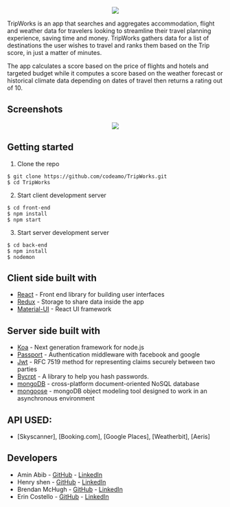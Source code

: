 <p align="center">
  <img src="https://i.ibb.co/1bCMgKT/new-Trip-work.png" />
</p>

TripWorks is an app that searches and aggregates accommodation, flight and weather data for travelers looking to streamline their travel planning experience, saving time and money. TripWorks gathers data for a list of destinations the user wishes to travel and ranks them based on the Trip score, in just a matter of minutes.

The app calculates a score based on the price of flights and hotels and targeted budget while it computes a score based on the weather forecast or historical climate data depending on dates of travel then returns a rating out of 10. 

## Screenshots
<p align="center">
  <img src="https://i.ibb.co/ftYc3T8/group2-333.png" />
</p>

## Getting started 

1. Clone the repo

```
$ git clone https://github.com/codeamo/TripWorks.git
$ cd TripWorks
```

2. Start client development server

```
$ cd front-end
$ npm install
$ npm start
```
3. Start server development server
```
$ cd back-end
$ npm install
$ nodemon
```

## Client side built with

* [React](https://reactjs.org) - Front end library for building user interfaces
* [Redux](https://redux.js.org) - Storage to share data inside the app
* [Material-UI](https://material-ui.com) - React UI framework

## Server side built with 
* [Koa](https://koajs.com) - Next generation framework for node.js
* [Passport](http://passportjs.org) - Authentication middleware with facebook and google
* [Jwt](https://jwt.io/) -  RFC 7519 method for representing claims securely between two parties
* [Bycrpt](https://www.npmjs.com/package/bcrypt) - A library to help you hash passwords.
* [mongoDB](https://docs.mongodb.com) - cross-platform document-oriented NoSQL database
* [mongoose](https://mongoosejs.com/) - mongoDB object modeling tool designed to work in an asynchronous environment

## API USED: 
  * [Skyscanner], [Booking.com], [Google Places], [Weatherbit], [Aeris]
  

## Developers

* Amin Abib - [GitHub](https://github.com/codeamo) - [LinkedIn](https://www.linkedin.com/in/amin-abib-836953183/)
* Henry shen - [GitHub](https://github.com/henry-shen) - [LinkedIn](https://www.linkedin.com/in/henry-shen/)
* Brendan McHugh - [GitHub](https://github.com/bmch) - [LinkedIn](https://www.linkedin.com/in/brendan-mchugh-31b6a0199/)
* Erin Costello - [GitHub](https://github.com/ErinElizCostello) - [LinkedIn](https://www.linkedin.com/in/erin-eliz-costello/)
